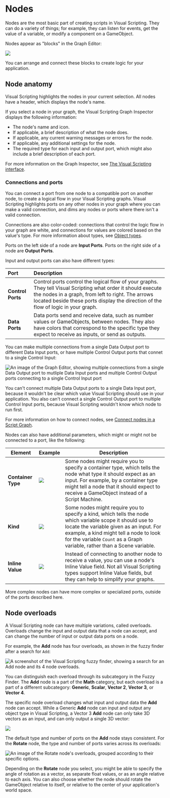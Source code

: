 # Nodes 

Nodes are the most basic part of creating scripts in Visual Scripting. They can do a variety of things; for example, they can listen for events, get the value of a variable, or modify a component on a GameObject.  

Nodes appear as "blocks" in the Graph Editor: 

![](images/vs-node-example.png)

You can arrange and connect these blocks to create logic for your application.

## Node anatomy

Visual Scripting highlights the nodes in your current selection. All nodes have a header, which displays the node's name. 

If you select a node in your graph, the Visual Scripting Graph Inspector displays the following information: 

- The node's name and icon. 
- If applicable, a brief description of what the node does. 
- If applicable, any current warning messages or errors for the node. 
- If applicable, any additional settings for the node. 
- The required type for each input and output port, which might also include a brief description of each port.

For more information on the Graph Inspector, see [The Visual Scripting interface](vs-interface-overview.md).

### Connections and ports

You can connect a port from one node to a compatible port on another node, to create a logical flow in your Visual Scripting graphs. Visual Scripting highlights ports on any other nodes in your graph where you can make a valid connection, and dims any nodes or ports where there isn't a valid connection. 

Connections are also color-coded: connections that control the logic flow in your graph are white, and connections for values are colored based on the value's type. For more information about types, see [Object types](vs-types.md).

Ports on the left side of a node are **Input Ports**. Ports on the right side of a node are **Output Ports**. 

Input and output ports can also have different types: 

|**Port**|**Description** |
| :--- | :--- |
|__Control Ports__ | Control ports control the logical flow of your graphs. They tell Visual Scripting what order it should execute the nodes in a graph, from left to right. The arrows located beside these ports display the direction of the flow of logic in your graph.|
|__Data Ports__ | Data ports send and receive data, such as number values or GameObjects, between nodes. They also have colors that correspond to the specific type they expect to receive as inputs, or send as outputs. | 

You can make multiple connections from a single Data Output port to different Data Input ports, or have multiple Control Output ports that connet to a single Control Input: 

![An image of the Graph Editor, showing multiple connections from a single Data Output port to mutliple Data Input ports and multiple Control Output ports connecting to a single Control Input port](images\vs-multiple-connections-example.png)

You can't connect multiple Data Output ports to a single Data Input port, because it wouldn't be clear which value Visual Scripting should use in your application. You also can't connect a single Control Output port to multiple Control Input ports, because Visual Scripting wouldn't know which node to run first. 

For more information on how to connect nodes, see [Connect nodes in a Script Graph](vs-creating-connections.md).

Nodes can also have additional parameters, which might or might not be connected to a port, like the following: 

<table>
<thead>
<tr>
<th><strong>Element</strong></th>
<th><strong>Example</strong></th>
<th><strong>Description</strong></th>
</tr>
</thead>
<tbody>
<tr>
<td><strong>Container Type</strong></td>
<td> <img src="images\vs-node-container-type.png"></td>
<td>Some nodes might require you to specify a container type, which tells the node what type it should expect as an input. For example, by a container type might tell a node that it should expect to receive a GameObject instead of a Script Machine.</td>
</tr>
<tr>
<td><strong>Kind</strong></td>
<td> <img src="images\vs-node-kind-selection.png"> </td>
<td>Some nodes might require you to specify a kind, which tells the node which variable scope it should use to locate the variable given as an input. For example, a kind might tell a node to look for the variable <code>Count</code> as a Graph variable, rather than a Scene variable.</td>
</tr>
<tr>
<td><strong>Inline Value</strong></td>
<td> <img src="images\vs-node-inline-value.png"></td>
<td>Instead of connecting to another node to receive a value, you can use a node's Inline Value field. Not all Visual Scripting types support Inline Value fields, but they can help to simplify your graphs.</td>
</tr>
</tbody>
</table>

More complex nodes can have more complex or specialized ports, outside of the ports described here.
 

## Node overloads 

A Visual Scripting node can have multiple variations, called overloads. Overloads change the input and output data that a node can accept, and can change the number of input or output data ports on a node.

For example, the **Add** node has four overloads, as shown in the fuzzy finder after a search for `Add`: 

![A screenshot of the Visual Scripting fuzzy finder, showing a search for an Add node and its 4 node overloads.](images/vs-add-node-overloads.png)

You can distinguish each overload through its subcategory in the Fuzzy Finder. The **Add** node is a part of the **Math** category, but each overload is a part of a different subcategory: **Generic**, **Scalar**, **Vector 2**, **Vector 3**, or **Vector 4**. 

The specific node overload changes what input and output data the **Add** node can accept. While a Generic **Add** node can input and output any object type in Visual Scripting, a Vector 3 **Add** node can only take 3D vectors as an input, and can only output a single 3D vector:

![](images/vs-add-node-overloads-2.png)

The default type and number of ports on the **Add** node stays consistent. For the **Rotate** node, the type and number of ports varies across its overloads: 

![An image of the Rotate node's overloads, grouped according to their specific options.](images/vs-nodes-rotate-node-overloads.png)

Depending on the **Rotate** node you select, you might be able to specify the angle of rotation as a vector, as separate float values, or as an angle relative to each axis. You can also choose whether the node should rotate the GameObject relative to itself, or relative to the center of your application's world space.
